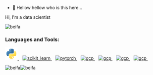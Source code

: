 - 👋 Hellow hellow who is this here...

Hi, I'm a data scientist

<p align="left"> <img src="https://komarev.com/ghpvc/?username=beifa&label=Profile%20views&color=0e75b6&style=flat" alt="beifa" /> </p>

<h3 align="left">Languages and Tools:</h3>
<p align="left"> 
  
<a href="https://www.python.org" target="_blank">  
  <img src="https://raw.githubusercontent.com/devicons/devicon/master/icons/python/python-original.svg" alt="python" width="40" height="40"/> </a>&nbsp;&nbsp;   
<a href="https://scikit-learn.org/" target="_blank">   
  <img src="https://upload.wikimedia.org/wikipedia/commons/0/05/Scikit_learn_logo_small.svg" alt="scikit_learn" width="40" height="40"/> </a>&nbsp;&nbsp;    
<a href="https://pytorch.org/" target="_blank">   
  <img src="https://www.vectorlogo.zone/logos/pytorch/pytorch-icon.svg" alt="pytorch" width="40" height="40"/> </a>&nbsp;&nbsp;   
<a href="https://cloud.google.com" target="_blank"> 
  <img src="https://www.vectorlogo.zone/logos/google_cloud/google_cloud-icon.svg" alt="gcp" width="40" height="40"/> </a>&nbsp;&nbsp;
<a href="https://numpy.org" target="_blank"> 
  <img src="https://www.vectorlogo.zone/logos/numpy/numpy-icon.svg" alt="gcp" width="40" height="40"/> </a>&nbsp;&nbsp; 
<a href="https://www.scipy.org/" target="_blank"> 
  <img src="https://github.com/valohai/ml-logos/blob/master/scipy.svg" alt="gcp" width="40" height="40"/> </a>&nbsp;&nbsp; 
<a href="https://www.docker.com/" target="_blank"> 
  <img src="https://www.vectorlogo.zone/logos/docker/docker-official.svg" alt="gcp" width="40" height="40"/> </a>&nbsp;&nbsp; 
</p>


<!--Github stats -->
<p><img align="left" src="https://github-readme-stats.vercel.app/api/top-langs?username=beifa&show_icons=true&locale=en&layout=compact" alt="beifa" /></p>
<p>&nbsp;<img align="left" src="https://github-readme-stats.vercel.app/api?username=beifa&show_icons=true&locale=en" alt="beifa" /></p>

<!---
beifa/beifa is a ✨ special ✨ repository because its `README.md` (this file) appears on your GitHub profile.
You can click the Preview link to take a look at your changes.
--->
